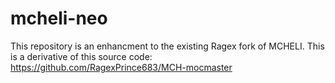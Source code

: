 # mcheli-neo

This repository is an enhancment to the existing Ragex fork of MCHELI. This is a derivative of this source code: https://github.com/RagexPrince683/MCH-mocmaster

